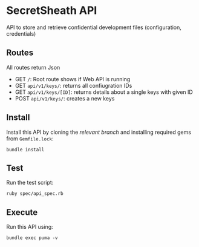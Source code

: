 # SecretSheath API

API to store and retrieve confidential development files (configuration, credentials)

## Routes

All routes return Json

- GET `/`: Root route shows if Web API is running
- GET `api/v1/keys/`: returns all confiugration IDs
- GET `api/v1/keys/[ID]`: returns details about a single keys with given ID
- POST `api/v1/keys/`: creates a new keys

## Install

Install this API by cloning the *relevant branch* and installing required gems from `Gemfile.lock`:

```shell
bundle install
```

## Test

Run the test script:

```shell
ruby spec/api_spec.rb
```

## Execute

Run this API using:

```shell
bundle exec puma -v
```